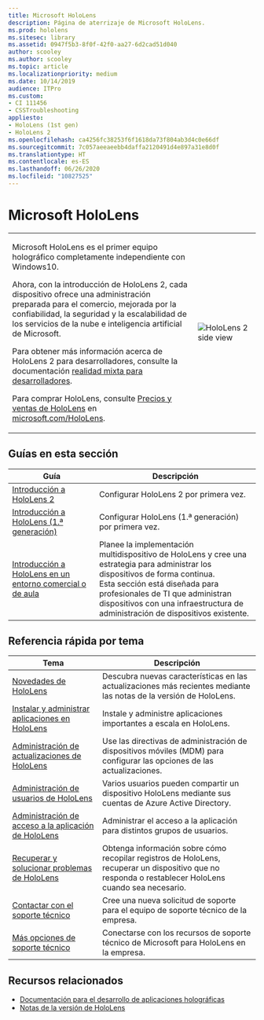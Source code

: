 ```yaml
---
title: Microsoft HoloLens
description: Página de aterrizaje de Microsoft HoloLens.
ms.prod: hololens
ms.sitesec: library
ms.assetid: 0947f5b3-8f0f-42f0-aa27-6d2cad51d040
author: scooley
ms.author: scooley
ms.topic: article
ms.localizationpriority: medium
ms.date: 10/14/2019
audience: ITPro
ms.custom:
- CI 111456
- CSSTroubleshooting
appliesto:
- HoloLens (1st gen)
- HoloLens 2
ms.openlocfilehash: ca4256fc38253f6f1618da73f804ab3d4c0e66df
ms.sourcegitcommit: 7c057aeeaeebb4daffa2120491d4e897a31e8d0f
ms.translationtype: HT
ms.contentlocale: es-ES
ms.lasthandoff: 06/26/2020
ms.locfileid: "10827525"
---
```

# Microsoft HoloLens

<table><tbody>
<tr><td style="border: 0px;width: 75%;valign= top">
<p>Microsoft HoloLens es el primer equipo holográfico completamente independiente con Windows10.</p>

<p>Ahora, con la introducción de HoloLens 2, cada dispositivo ofrece una administración preparada para el comercio, mejorada por la confiabilidad, la seguridad y la escalabilidad de los servicios de la nube e inteligencia artificial de Microsoft.</p>

<p>Para obtener más información acerca de HoloLens 2 para desarrolladores, consulte la documentación <a href="https://docs.microsoft.com/windows/mixed-reality/">realidad mixta para desarrolladores</a>.</p>

<p>Para comprar HoloLens, consulte <a href="https://www.microsoft.com/hololens/buy">Precios y ventas de HoloLens</a> en <a href="https://www.microsoft.com/hololens">microsoft.com/HoloLens</a>.</p>
</td>

<td align="left" style="border: 0px"><img alt="HoloLens 2 side view" src="images/hololens2-side-render-xs.png"/></td></tr>
</tbody></table>

## Guías en esta sección

| Guía | Descripción |
| --- | --- |
| [Introducción a HoloLens 2](hololens2-setup.md) | Configurar HoloLens 2 por primera vez.  |
| [Introducción a HoloLens (1.ª generación)](hololens1-setup.md) | Configurar HoloLens (1.ª generación) por primera vez.  |
| [Introducción a HoloLens en un entorno comercial o de aula](hololens-requirements.md) | Planee la implementación multidispositivo de HoloLens y cree una estrategia para administrar los dispositivos de forma continua.</br>Esta sección está diseñada para profesionales de TI que administran dispositivos con una infraestructura de administración de dispositivos existente.  |

## Referencia rápida por tema

| Tema | Descripción |
| --- | --- |
| [Novedades de HoloLens](hololens-whats-new.md) | Descubra nuevas características en las actualizaciones más recientes mediante las notas de la versión de HoloLens. |
| [Instalar y administrar aplicaciones en HoloLens](hololens-install-apps.md) | Instale y administre aplicaciones importantes a escala en HoloLens. |
| [Administración de actualizaciones de HoloLens](hololens-updates.md) | Use las directivas de administración de dispositivos móviles (MDM) para configurar las opciones de las actualizaciones. |
| [Administración de usuarios de HoloLens](hololens-multiple-users.md) | Varios usuarios pueden compartir un dispositivo HoloLens mediante sus cuentas de Azure Active Directory. |
| [Administración de acceso a la aplicación de HoloLens](hololens-kiosk.md) | Administrar el acceso a la aplicación para distintos grupos de usuarios.  |
| [Recuperar y solucionar problemas de HoloLens](https://support.microsoft.com/products/hololens) |  Obtenga información sobre cómo recopilar registros de HoloLens, recuperar un dispositivo que no responda o restablecer HoloLens cuando sea necesario. |
| [Contactar con el soporte técnico](https://support.microsoft.com/supportforbusiness/productselection?sapid=e9391227-fa6d-927b-0fff-f96288631b8f) | Cree una nueva solicitud de soporte para el equipo de soporte técnico de la empresa. | 
| [Más opciones de soporte técnico](https://support.microsoft.com/products/hololens) | Conectarse con los recursos de soporte técnico de Microsoft para HoloLens en la empresa. |

## Recursos relacionados

* [Documentación para el desarrollo de aplicaciones holográficas](https://developer.microsoft.com/windows/mixed-reality/development)
* [Notas de la versión de HoloLens](https://docs.microsoft.com/hololens/hololens-release-notes)
